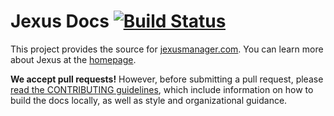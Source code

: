 Jexus Docs [![Build Status](https://travis-ci.org/jexuswebserver/jexus_docs.svg?branch=master)](https://travis-ci.org/jexuswebserver/jexus_docs)
======================================================================================================================================

This project provides the source for [jexusmanager.com](https://www.jexusmanager.com/). You can learn more about Jexus at the [homepage](http://jexus.org).

**We accept pull requests!** However, before submitting a pull request, please [read the CONTRIBUTING guidelines](CONTRIBUTING.md), which include information on how to build the docs locally, as well as style and organizational guidance.
